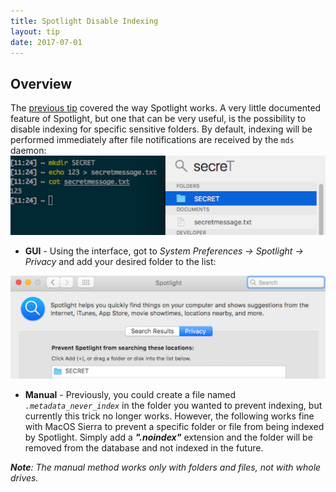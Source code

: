 ```yaml
---
title: Spotlight Disable Indexing
layout: tip
date: 2017-07-01
---
```


## Overview

The [previous tip](http://craftware.xyz/tips/Spotlight-plugins.html) covered the way Spotlight works. A very little documented feature of Spotlight, but one that can be very useful, is the possibility to disable indexing for specific sensitive folders. By default, indexing will be performed immediately after file notifications are received by the ```mds``` daemon:
![spotlight-indexed](/assets/images/tips/spotlight-indexed.png)

* **GUI** - Using the interface, got to _System Preferences → Spotlight → Privacy_ and add your desired folder to the list:

![spotlight-noindex](/assets/images/tips/spotlight-noindex.png)
* **Manual** - Previously, you could create a file named _```.metadata_never_index```_ in the folder you wanted to prevent indexing, but currently this trick no longer works. However, the following works fine with MacOS Sierra to prevent a specific folder or file from being indexed by Spotlight. Simply add a **_".noindex"_** extension and the folder will be removed from the database and not indexed in the future. 

_**Note**: The manual method works only with folders and files, not with whole drives._
